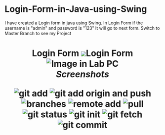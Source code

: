 # Login-Form-in-Java-using-Swing 
I have created a Login form in java using Swing. In Login Form if the username is "admin" and password is "123" It will go to next form.
Switch to Master Branch to see my Project

<h1 align="center">Login Form
<img src="file:# Login-Form-in-Java-using-Swing 
I have created a Login form in java using Swing. In Login Form if the username is "admin" and password is "123" It will go to next form.
Switch to Master Branch to see my Project

<h1 align="center">Login Form
<img src="file:///C:/Users/student/Desktop/Capture.PNG" alt="Image in Lab PC"/>
<br>
<i>Screenshots</i>



![git add](https://github.com/osama-4319/Login-Form-in-Java-using-Swing/assets/165050572/797166b7-dd10-42d2-919d-422b8158ff58)
![git add origin and push](https://github.com/osama-4319/Login-Form-in-Java-using-Swing/assets/165050572/37c0c45a-b3bf-448e-bf1a-2094d352e39e)
![branches](https://github.com/osama-4319/Login-Form-in-Java-using-Swing/assets/165050572/6a7f1463-424f-4c4f-a9b8-009f76306e92)
![remote add](https://github.com/osama-4319/Login-Form-in-Java-using-Swing/assets/165050572/a262e9e2-f0a7-4c9f-9dc6-50f47ddd969f)
![pull](https://github.com/osama-4319/Login-Form-in-Java-using-Swing/assets/165050572/f9f62cd3-6699-4a1a-bcf9-16f19bb86f2a)
![git status](https://github.com/osama-4319/Login-Form-in-Java-using-Swing/assets/165050572/4a47f1b5-fa69-4442-b6b4-0b3dfc53f00b)
![git init](https://github.com/osama-4319/Login-Form-in-Java-using-Swing/assets/165050572/974bb7c1-0712-4985-9ea4-6a4cac0195dd)
![git fetch](https://github.com/osama-4319/Login-Form-in-Java-using-Swing/assets/165050572/bd065d45-693c-4cf6-92bf-549508a1e702)
![git commit](https://github.com/osama-4319/Login-Form-in-Java-using-Swing/assets/165050572/1ba89dcf-8f38-404c-a8d2-225a91be7b13)

